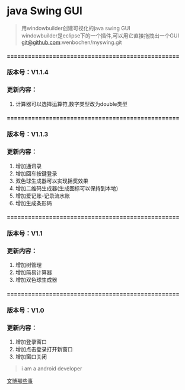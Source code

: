 # java Swing GUI
> 用windowbuilder创建可视化的java swing GUI<br/>
> windowbuilder是eclipse下的一个插件,可以用它直接拖拽出一个GUI<br/>
> git@github.com:wenbochen/myswing.git

#### =================================================
### 版本号：V1.1.4

### 更新内容：

1. 计算器可以选择运算符,数字类型改为double类型


#### =================================================
### 版本号：V1.1.3

### 更新内容：

1. 增加通讯录
2. 增加回车按键登录
3. 双色球生成器可以实现摇奖效果
4. 增加二维码生成器(生成图标可以保持到本地)
5. 增加爱记账-记录流水账
6. 增加生成条形码

#### =================================================

### 版本号：V1.1

### 更新内容：

1. 增加树管理
2. 增加简易计算器
3. 增加双色球生成器

#### =================================================



### 版本号：V1.0

### 更新内容：

1. 增加登录窗口
2. 增加点击登录打开新窗口
3. 增加窗口关闭




> i am a android developer

[文博那些事](http://wenbo100.sinaapp.com/ "文博的微博")


